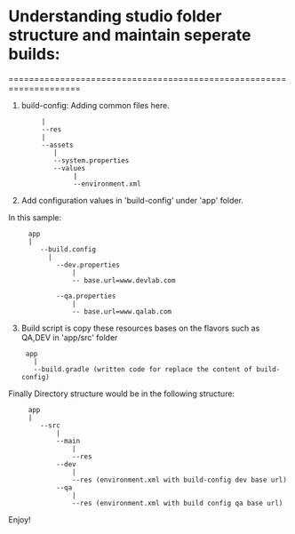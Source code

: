 # Understanding studio folder structure and maintain seperate builds:
====================================================================

1. build-config: Adding common files here.
 
 			|
			--res
		    |
		    --assets
		       |
		       --system.properties
  			   --values
		       		|
  		      		--environment.xml

2. Add configuration values in 'build-config' under 'app' folder.

 In this sample:

		 app
		 |
  			--build.config
			  |
     			--dev.properties
        	 		|
         			-- base.url=www.devlab.com

    		 	--qa.properties
         			|
         			-- base.url=www.qalab.com


3. Build script is copy these resources bases on the flavors such as QA,DEV in 'app/src' folder


	  	app
		  |
		  --build.gradle (written code for replace the content of build-config)


Finally Directory structure would be in the following structure:


		 app
		 |
  			--src
    			|
    			--main
        			|
        			--res
    			--dev
        			|
        			--res (environment.xml with build-config dev base url)
    			--qa
        			|
        			--res (environment.xml with build config qa base url)


Enjoy!














